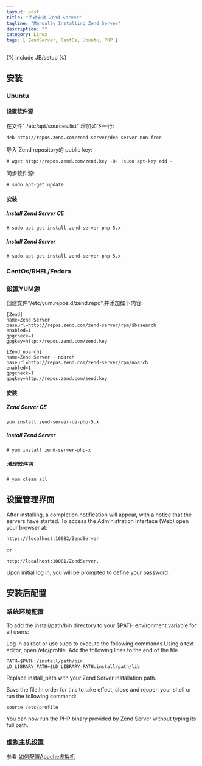 ```yaml
---
layout: post
title: "手动安装 Zend Server"
tagline: "Manually Installing Zend Server"
description: ""
category: Linux 
tags: [ ZendServer, CentOs, Ubuntu, PHP ]
---
```

{% include JB/setup %}

 
## 安装 
### Ubuntu


#### 设置软件源

在文件" /etc/apt/sources.list" 增加如下一行:

	deb http://repos.zend.com/zend-server/deb server non-free


导入 Zend repository的 public key:

	# wget http://repos.zend.com/zend.key -O- |sudo apt-key add -

同步软件源:

	# sudo apt-get update


#### 安装

##### Install Zend Server CE

	# sudo apt-get install zend-server-php-5.x

##### Install Zend Server


	# sudo apt-get install zend-server-php-5.x

### CentOs/RHEL/Fedora

### 设置YUM源

创建文件"/etc/yum.repos.d/zend.repo",并添加如下内容:

	[Zend]
	name=Zend Server
	baseurl=http://repos.zend.com/zend-server/rpm/$basearch
	enabled=1
	gpgcheck=1
	gpgkey=http://repos.zend.com/zend.key

	[Zend_noarch]
	name=Zend Server - noarch
	baseurl=http://repos.zend.com/zend-server/rpm/noarch
	enabled=1
	gpgcheck=1
	gpgkey=http://repos.zend.com/zend.key


#### 安装

##### Zend Server CE

	yum install zend-server-ce-php-5.x

##### Install Zend Server  


	# yum install zend-server-php-x

##### 清理软件包

	# yum clean all

## 设置管理界面

After installing, a completion notification will appear, with a notice that the servers have started. To access the Administration Interface (Web) open your browser at:
 
	https://localhost:10082/ZendServer
 
or
 
	http://localhost:10081/ZendServer.
 
Upon initial log in, you will be prompted to define your password.


## 安装后配置

### 系统环境配置
To add the install/path/bin directory to your $PATH environment variable for all users:

Log in as root or use sudo to execute the following commands.Using a text editor, open /etc/profile.  Add the following lines to the end of the file

	
	PATH=$PATH:/install/path/bin
	LD_LIBRARY_PATH=$LD_LIBRARY_PATH:install/path/lib


Replace install_path with your Zend Server installation path.

Save the file.In order for this to take effect, close and reopen your shell or run the following command:

	source /etc/profile

You can now run the PHP binary provided by Zend Server without typing its full path.

### 虚拟主机设置

参看 [如何配置Apache虚拟机](/Apache/how-to-setup-apache-virtual-host-configuration/)


